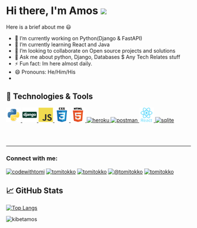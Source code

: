
# Hi there, I'm Amos  <img src="https://raw.githubusercontent.com/MartinHeinz/MartinHeinz/master/wave.gif" width="30px">

Here is a brief about me :smiley:

- 🔭 I’m currently working on Python(Django & FastAPI) 
- 🌱 I’m currently learning React and Java
- 👯 I’m looking to collaborate on Open source projects and solutions
- 💬 Ask me about python, Django, Databases $ Any Tech Relates stuff
- ⚡ Fun fact: Im here almost daily.
-  😄 Pronouns: He/Him/His
-  








 
## 🔧 Technologies & Tools

<p align="left"> <a href="https://www.python.org" target="_blank"> <img src="https://raw.githubusercontent.com/devicons/devicon/master/icons/python/python-original.svg" alt="python" width="40" height="40"/> </a>  <a href="https://www.djangoproject.com/" target="_blank"> <img src="https://raw.githubusercontent.com/devicons/devicon/9f4f5cdb393299a81125eb5127929ea7bfe42889/icons/django/django-original.svg" alt="django" width="40" height="40"/> </a>  <a href="https://developer.mozilla.org/en-US/docs/Web/JavaScript" target="_blank"> <img src="https://raw.githubusercontent.com/devicons/devicon/master/icons/javascript/javascript-original.svg" alt="javascript" width="40" height="40"/> </a> <a href="https://www.w3schools.com/css/" target="_blank"> <img src="https://raw.githubusercontent.com/devicons/devicon/master/icons/css3/css3-original-wordmark.svg" alt="css3" width="40" height="40"/> </a> <a href="https://www.w3.org/html/" target="_blank"> <img src="https://raw.githubusercontent.com/devicons/devicon/master/icons/html5/html5-original-wordmark.svg" alt="html5" width="40" height="40"/> </a>  <!--<a href="https://www.docker.com/" target="_blank"> <img src="https://raw.githubusercontent.com/devicons/devicon/master/icons/docker/docker-original-wordmark.svg" alt="docker" width="40" height="40"/> </a>-->  <a href="https://heroku.com" target="_blank"> <img src="https://www.vectorlogo.zone/logos/heroku/heroku-icon.svg" alt="heroku" width="40" height="40"/> </a>    <a href="https://postman.com" target="_blank"> <img src="https://www.vectorlogo.zone/logos/getpostman/getpostman-icon.svg" alt="postman" width="40" height="40"/> </a>  <a href="https://reactjs.org/" target="_blank"> <img src="https://raw.githubusercontent.com/devicons/devicon/master/icons/react/react-original-wordmark.svg" alt="react" width="40" height="40"/> </a> <a href="https://www.sqlite.org/" target="_blank"> <img src="https://www.vectorlogo.zone/logos/sqlite/sqlite-icon.svg" alt="sqlite" width="40" height="40"/> </a> </p>
<br />
<br />

---
<h3 align="left">Connect with me:</h3>
<p align="left">
<a href="https://www.youtube.com/channel/UCmoCVWQp2d8BNisZVFzKGWQ" target="blank"><img align="center" src="https://cdn.jsdelivr.net/npm/simple-icons@3.0.1/icons/youtube.svg" alt="codewithtomi" height="30" width="40" /></a>
<a href="mailto:codewithtomi@gmail.com" target="blank"><img align="center" src="https://cdn.jsdelivr.net/npm/simple-icons@3.0.1/icons/gmail.svg" alt="tomitokko" height="30" width="40" /></a>
<a href="https://twitter.com/tomitokko3" target="blank"><img align="center" src="https://cdn.jsdelivr.net/npm/simple-icons@3.0.1/icons/twitter.svg" alt="tomitokko" height="30" width="40" /></a>
<a href="https://medium.com/@tomitokko" target="blank"><img align="center" src="https://cdn.jsdelivr.net/npm/simple-icons@3.0.1/icons/medium.svg" alt="@tomitokko" height="30" width="40" /></a>
<a href="https://dev.to/tomitokko3" target="blank"><img align="center" src="https://cdn.jsdelivr.net/npm/simple-icons@3.0.1/icons/dev-dot-to.svg" alt="tomitokko" height="30" width="40" /></a>
</p>

## &#x1f4c8; GitHub Stats

[![Top Langs](https://github-readme-stats.vercel.app/api/top-langs/?username=kibetamos&hide=java,html,css&theme=radical)](https://github.com/anuraghazra/github-readme-stats)

<p><img align="left" src="https://github-readme-stats.vercel.app/api?username=kibetamos&show_icons=true&locale=en" alt="kibetamos" /></p>


